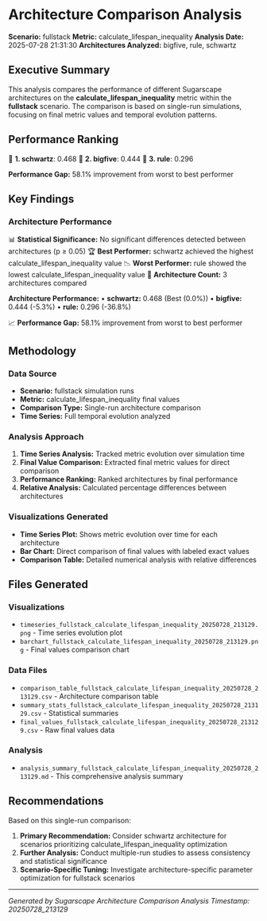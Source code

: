 # Architecture Comparison Analysis

**Scenario:** fullstack
**Metric:** calculate_lifespan_inequality
**Analysis Date:** 2025-07-28 21:31:30
**Architectures Analyzed:** bigfive, rule, schwartz

## Executive Summary

This analysis compares the performance of different Sugarscape architectures on the **calculate_lifespan_inequality** metric within the **fullstack** scenario. The comparison is based on single-run simulations, focusing on final metric values and temporal evolution patterns.

## Performance Ranking

🥇 **1. schwartz**: 0.468
🥈 **2. bigfive**: 0.444
🥉 **3. rule**: 0.296

**Performance Gap:** 58.1% improvement from worst to best performer

## Key Findings

### Architecture Performance
📊 **Statistical Significance:** No significant differences detected between architectures (p ≥ 0.05)
🏆 **Best Performer:** schwartz achieved the highest calculate_lifespan_inequality value
📉 **Worst Performer:** rule showed the lowest calculate_lifespan_inequality value
🔢 **Architecture Count:** 3 architectures compared

**Architecture Performance:**
• **schwartz:** 0.468 (Best (0.0%))
• **bigfive:** 0.444 (-5.3%)
• **rule:** 0.296 (-36.8%)

📈 **Performance Gap:** 58.1% improvement from worst to best performer

## Methodology

### Data Source
- **Scenario:** fullstack simulation runs
- **Metric:** calculate_lifespan_inequality final values
- **Comparison Type:** Single-run architecture comparison
- **Time Series:** Full temporal evolution analyzed

### Analysis Approach
1. **Time Series Analysis:** Tracked metric evolution over simulation time
2. **Final Value Comparison:** Extracted final metric values for direct comparison
3. **Performance Ranking:** Ranked architectures by final performance
4. **Relative Analysis:** Calculated percentage differences between architectures

### Visualizations Generated
- **Time Series Plot:** Shows metric evolution over time for each architecture
- **Bar Chart:** Direct comparison of final values with labeled exact values
- **Comparison Table:** Detailed numerical analysis with relative differences

## Files Generated

### Visualizations
- `timeseries_fullstack_calculate_lifespan_inequality_20250728_213129.png` - Time series evolution plot
- `barchart_fullstack_calculate_lifespan_inequality_20250728_213129.png` - Final values comparison chart

### Data Files
- `comparison_table_fullstack_calculate_lifespan_inequality_20250728_213129.csv` - Architecture comparison table
- `summary_stats_fullstack_calculate_lifespan_inequality_20250728_213129.csv` - Statistical summaries
- `final_values_fullstack_calculate_lifespan_inequality_20250728_213129.csv` - Raw final values data

### Analysis
- `analysis_summary_fullstack_calculate_lifespan_inequality_20250728_213129.md` - This comprehensive analysis summary

## Recommendations

Based on this single-run comparison:
1. **Primary Recommendation:** Consider schwartz architecture for scenarios prioritizing calculate_lifespan_inequality optimization
2. **Further Analysis:** Conduct multiple-run studies to assess consistency and statistical significance
3. **Scenario-Specific Tuning:** Investigate architecture-specific parameter optimization for fullstack scenarios


---
*Generated by Sugarscape Architecture Comparison Analysis*
*Timestamp: 20250728_213129*

